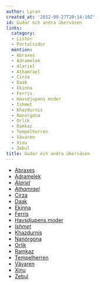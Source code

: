 ```yaml
---
author: Lycan
created_at: '2012-09-27T20:14:10Z'
id: Gudar och andra überväsen
links:
  category:
  - Listor
  - Portalsidor
  mention:
  - Abraxes
  - Adramelek
  - Alariel
  - Athamrael
  - Cirza
  - Daak
  - Ekinna
  - Ferris
  - Havsdjupens moder
  - Ishmet
  - Khazdurnis
  - Nanórgona
  - Orlik
  - Ramkaz
  - Tempelherren
  - Vävaren
  - Xinu
  - Zebul
title: Gudar och andra überväsen
---
```


-   [Abraxes]
-   [Adramelek]
-   *[Alariel]*
-   [*Athamrael*]
-   [Cirza]
-   [Daak]
-   [Ekinna]
-   [Ferris]
-   [Havsdjupens moder]
-   *[Ishmet]*
-   [Khazdurnis]
-   [Nanórgona]
-   [Orlik]
-   [Ramkaz]
-   [Tempelherren]
-   [Vävaren]
-   [Xinu]
-   [Zebul]

  [Abraxes]: Abraxes
  [Adramelek]: Adramelek
  [Alariel]: Alariel
  [*Athamrael*]: Athamrael
  [Cirza]: Cirza
  [Daak]: Daak
  [Ekinna]: Ekinna
  [Ferris]: Ferris
  [Havsdjupens moder]: Havsdjupens_moder
  [Ishmet]: Ishmet
  [Khazdurnis]: Khazdurnis
  [Nanórgona]: Nanórgona
  [Orlik]: Orlik
  [Ramkaz]: Ramkaz
  [Tempelherren]: Tempelherren
  [Vävaren]: Vävaren
  [Xinu]: Xinu
  [Zebul]: Zebul